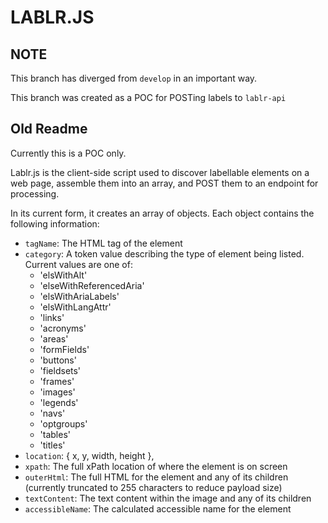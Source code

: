 # LABLR.JS

## NOTE

This branch has diverged from `develop` in an important way.

This branch was created as a POC for POSTing labels to `lablr-api`


## Old Readme

Currently this is a POC only.

Lablr.js is the client-side script used to discover labellable elements on a web page, assemble them into an array, and POST them to an endpoint for processing.

In its current form, it creates an array of objects. Each object contains the following information:

* `tagName`: The HTML tag of the element
* `category`: A token value describing the type of element being listed. Current values are one of:
  * 'elsWithAlt'
  * 'elseWithReferencedAria'
  * 'elsWithAriaLabels'
  * 'elsWithLangAttr'
  * 'links'
  * 'acronyms'
  * 'areas'
  * 'formFields'
  * 'buttons'
  * 'fieldsets'
  * 'frames'
  * 'images'
  * 'legends'
  * 'navs'
  * 'optgroups'
  * 'tables'
  * 'titles'
* `location`: { x, y, width, height },
* `xpath`: The full xPath location of where the element is on screen
* `outerHtml`: The full HTML for the element and any of its children (currently truncated to 255 characters to reduce payload size)
* `textContent`: The text content within the image and any of its children
* `accessibleName`: The calculated accessible name for the element

